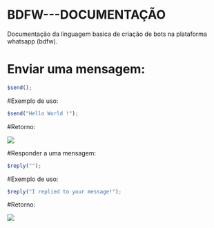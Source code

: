 # BDFW---DOCUMENTAÇÃO
Documentação da linguagem basica de criação de bots na plataforma whatsapp (bdfw).

# Enviar uma mensagem:
```js
$send();
```
#Exemplo de uso:
````js
$send("Hello World !");
````
#Retorno:

![](https://i.imgur.com/5vxq3bL.png)


#Responder a uma mensagem:
```js
$reply("");
```

#Exemplo de uso:
```js
$reply("I replied to your message!");
```
#Retorno:

![](https://i.imgur.com/HjW1pWC.png)
